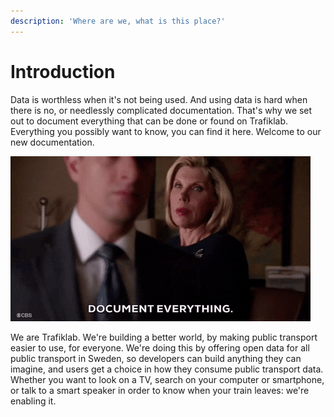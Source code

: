 ```yaml
---
description: 'Where are we, what is this place?'
---
```


# Introduction

Data is worthless when it's not being used. And using data is hard when there is no, or needlessly complicated documentation. That's why we set out to document everything that can be done or found on Trafiklab. Everything you possibly want to know, you can find it here. Welcome to our new documentation.

![](.gitbook/assets/giphy-1%20%281%29.gif)

We are Trafiklab. We're building a better world, by making public transport easier to use, for everyone. We're doing this by offering open data for all public transport in Sweden, so developers can build anything they can imagine, and users get a choice in how they consume public transport data. Whether you want to look on a TV, search on your computer or smartphone, or talk to a smart speaker in order to know when your train leaves: we're enabling it.

